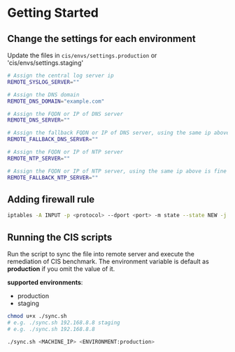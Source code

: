 # Getting Started

## Change the settings for each environment

Update the files in `cis/envs/settings.production` or 'cis/envs/settings.staging'

```sh
# Assign the central log server ip
REMOTE_SYSLOG_SERVER=""

# Assign the DNS domain
REMOTE_DNS_DOMAIN="example.com"

# Assign the FQDN or IP of DNS server 
REMOTE_DNS_SERVER=""

# Assign the fallback FQDN or IP of DNS server, using the same ip above is fine
REMOTE_FALLBACK_DNS_SERVER=""

# Assign the FQDN or IP of NTP server
REMOTE_NTP_SERVER=""

# Assign the FQDN or IP of NTP server, using the same ip above is fine
REMOTE_FALLBACK_NTP_SERVER=""
```

## Adding firewall rule

```sh
iptables -A INPUT -p <protocol> --dport <port> -m state --state NEW -j ACCEPT
```
 
## Running the CIS scripts

Run the script to sync the file into remote server and execute the remediation of CIS benchmark.
The environment variable is default as **production** if you omit the value of it.

**supported environments**:

- production
- staging

```sh
chmod u+x ./sync.sh
# e.g. ./sync.sh 192.168.8.8 staging
# e.g. ./sync.sh 192.168.8.8

./sync.sh <MACHINE_IP> <ENVIRONMENT:production>
```
